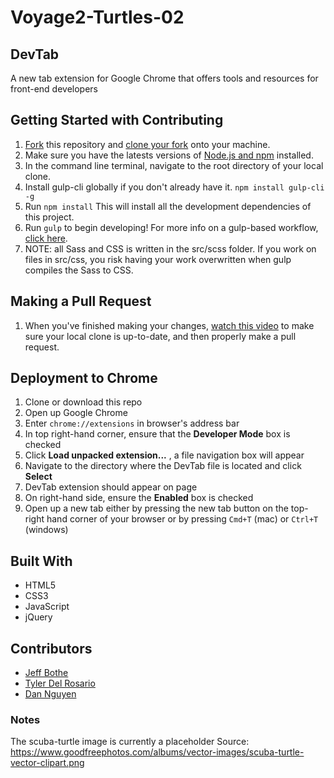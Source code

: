 # Voyage2-Turtles-02

## DevTab
A new tab extension for Google Chrome that offers tools and resources for front-end developers

## Getting Started with Contributing
1. [Fork](https://help.github.com/articles/fork-a-repo/) this repository and [clone your fork](https://help.github.com/articles/cloning-a-repository/) onto your machine.
2. Make sure you have the latests versions of [Node.js and npm](https://nodejs.org/en/) installed.
3. In the command line terminal, navigate to the root directory of your local clone.
4. Install gulp-cli globally if you don't already have it. `npm install gulp-cli -g`
5. Run `npm install` This will install all the development dependencies of this project.
6. Run `gulp` to begin developing! For more info on a gulp-based workflow, [click here](https://gulpjs.com/).
7. NOTE: all Sass and CSS is written in the src/scss folder. If you work on files in src/css, you risk having your work overwritten when gulp compiles the Sass to CSS.

## Making a Pull Request
1. When you've finished making your changes, [watch this video](https://www.youtube.com/watch?v=mENDYhfxH-o) to make sure your local clone is up-to-date, and then properly make a pull request.

## Deployment to Chrome
1. Clone or download this repo
2. Open up Google Chrome
3. Enter `chrome://extensions` in browser's address bar
4. In top right-hand corner, ensure that the **Developer Mode** box is checked
5. Click **Load unpacked extension...** , a file navigation box will appear
6. Navigate to the directory where the DevTab file is located and click **Select**
7. DevTab extension should appear on page
8. On right-hand side, ensure the **Enabled** box is checked
9. Open up a new tab either by pressing the new tab button on the top-right hand corner of your browser or by pressing `Cmd+T` (mac) or `Ctrl+T` (windows)

## Built With

* HTML5
* CSS3
* JavaScript
* jQuery

## Contributors

* [Jeff Bothe](https://github.com/jmbothe)
* [Tyler Del Rosario](https://github.com/HTMLNoob)
* [Dan Nguyen](https://github.com/ziggysauce)

### Notes
The scuba-turtle image is currently a placeholder
Source: https://www.goodfreephotos.com/albums/vector-images/scuba-turtle-vector-clipart.png
